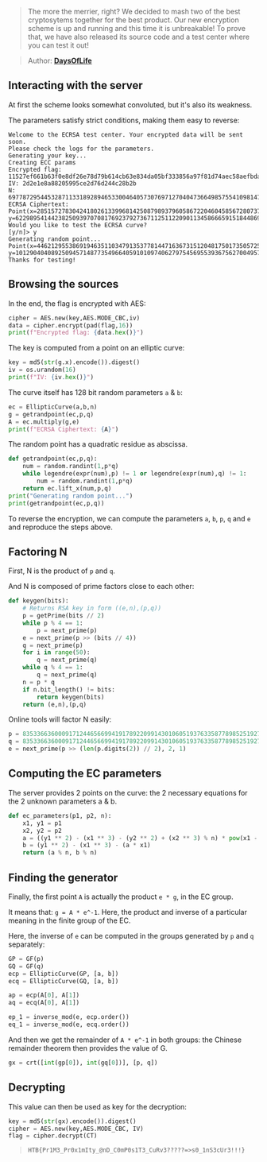 > The more the merrier, right? We decided to mash two of the best cryptosytems
> together for the best product. Our new encryption scheme is up and running and
> this time it is unbreakable! To prove that, we have also released its source
> code and a test center where you can test it out!

> Author: **[DaysOfLife][author-profile]**

## Interacting with the server

At first the scheme looks somewhat convoluted, but it's also its weakness.

The parameters satisfy strict conditions, making them easy to reverse:

```
Welcome to the ECRSA test center. Your encrypted data will be sent soon.
Please check the logs for the parameters.
Generating your key...
Creating ECC params
Encrypted flag: 11527ef661b63f0e8df26e78d79b614cb63e834da05bf333856a97f81d74aec58aefbda52dd6ee164447cb3cd64869aee935d9e961ea12375354eea7e21a6790
IV: 2d2e1e8a88205995ce2d76d244c28b2b
N: 6977872954453287113318928946533004640573076971270404736649857554109814714767232598626781851567154954553736188657231769647898054950996488674893670519816653
ECRSA Ciphertext: Point(x=2851572783042418026133996814250879893796058672204604585672807372129430580698309059946087548171123066371647509247443388126483506717427455136382648462997156, y=6229895414423825093970708176923792736711251122090113458666591518448699655186597924150954711460449644605774495375106765029330485916590545376676075133841422)
Would you like to test the ECRSA curve?
[y/n]> y
Generating random point...
Point(x=4462129553869194635110347913537781447163673151204817501735057255299985150330059138351040776905457304373656070189763506501461514517702259280043082926076418, y=1012904040892509457148773549664059101097406279754569553936756270049573187157782900888372009243941138782308618768537282105721569482060963331594736944741842)
Thanks for testing!
```

## Browsing the sources

In the end, the flag is encrypted with AES:

```python
cipher = AES.new(key,AES.MODE_CBC,iv)
data = cipher.encrypt(pad(flag,16))
print(f"Encrypted flag: {data.hex()}")
```

The key is computed from a point on an elliptic curve:

```python
key = md5(str(g.x).encode()).digest()
iv = os.urandom(16)
print(f"IV: {iv.hex()}")
```

The curve itself has 128 bit random parameters `a` & `b`:

```python
ec = EllipticCurve(a,b,n)
g = getrandpoint(ec,p,q)
A = ec.multiply(g,e)
print(f"ECRSA Ciphertext: {A}")
```

The random point has a quadratic residue as abscissa.

```python
def getrandpoint(ec,p,q):
    num = random.randint(1,p*q)
    while legendre(expr(num),p) != 1 or legendre(expr(num),q) != 1:
        num = random.randint(1,p*q)
    return ec.lift_x(num,p,q)
print("Generating random point...")
print(getrandpoint(ec,p,q))
```

To reverse the encryption, we can compute the parameters `a`, `b`, `p`, `q` and `e` and reproduce the steps above.

## Factoring N

First, N is the product of `p` and `q`.

And N is composed of prime factors close to each other:

```python
def keygen(bits):
    # Returns RSA key in form ((e,n),(p,q))
    p = getPrime(bits // 2)
    while p % 4 == 1:
        p = next_prime(p)
    e = next_prime(p >> (bits // 4))
    q = next_prime(p)
    for i in range(50):
        q = next_prime(q)
    while q % 4 == 1:
        q = next_prime(q)
    n = p * q
    if n.bit_length() != bits:
        return keygen(bits)
    return (e,n),(p,q)
```

Online tools will factor N easily:

```python
p = 83533663600091712446566994191789220991430106051937633587789852519272240462807
q = 83533663600091712446566994191789220991430106051937633587789852519272240470779
e = next_prime(p >> (len(p.digits(2)) // 2), 2, 1)
```

## Computing the EC parameters

The server provides 2 points on the curve: the 2 necessary equations for the 2 unknown parameters a & b.

```python
def ec_parameters(p1, p2, n):
    x1, y1 = p1
    x2, y2 = p2
    a = ((y1 ** 2) - (x1 ** 3) - (y2 ** 2) + (x2 ** 3) % n) * pow(x1 - x2, -1, n)
    b = (y1 ** 2) - (x1 ** 3) - (a * x1)
    return (a % n, b % n)
```

## Finding the generator

Finally, the first point `A` is actually the product `e * g`, in the EC group.

It means that: `g = A * e^-1`. Here, the product and inverse of a particular meaning in the finite group of the EC.

Here, the inverse of `e` can be computed in the groups generated by `p` and `q` separately:

```python
GP = GF(p)
GQ = GF(q)
ecp = EllipticCurve(GP, [a, b])
ecq = EllipticCurve(GQ, [a, b])

ap = ecp(A[0], A[1])
aq = ecq(A[0], A[1])

ep_1 = inverse_mod(e, ecp.order())
eq_1 = inverse_mod(e, ecq.order())
```

And then we get the remainder of `A * e^-1` in both groups: the Chinese remainder theorem then provides the value of G.

```python
gx = crt([int(gp[0]), int(gq[0])], [p, q])
```

## Decrypting

This value can then be used as key for the decryption:

```python
key = md5(str(gx).encode()).digest()
cipher = AES.new(key,AES.MODE_CBC, IV)
flag = cipher.decrypt(CT)
```

> `HTB{Pr1M3_Pr0x1mIty_@nD_C0mP0s1T3_CuRv3?????=>s0_1nS3cUr3!!!}`

[author-profile]: https://app.hackthebox.eu/users/185587
